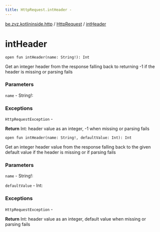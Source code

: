 ```yaml
---
title: HttpRequest.intHeader - 
---
```


[be.zvz.kotlininside.http](../index.html) / [HttpRequest](index.html) / [intHeader](./int-header.html)

# intHeader

`open fun intHeader(name: String!): Int`

Get an integer header from the response falling back to returning -1 if the header is missing or parsing fails

### Parameters

`name` - String!:

### Exceptions

`HttpRequestException` -

**Return**
Int: header value as an integer, -1 when missing or parsing fails

`open fun intHeader(name: String!, defaultValue: Int): Int`

Get an integer header value from the response falling back to the given default value if the header is missing or if parsing fails

### Parameters

`name` - String!:

`defaultValue` - Int:

### Exceptions

`HttpRequestException` -

**Return**
Int: header value as an integer, default value when missing or parsing fails

